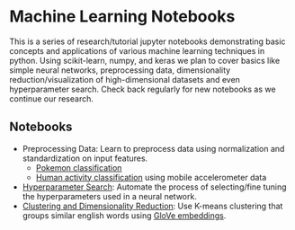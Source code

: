 # Machine Learning Notebooks

This is a series of research/tutorial jupyter notebooks demonstrating basic concepts and applications of various machine learning techniques in python. Using scikit-learn, numpy, and keras we plan to cover basics like simple neural networks, preprocessing data, dimensionality reduction/visualization of high-dimensional datasets and even hyperparameter search. Check back regularly for new notebooks as we continue our research.

## Notebooks

- Preprocessing Data: Learn to preprocess data using normalization and standardization on input features.
	- [Pokemon classification](notebooks/preprocessing_pokemon_classification.ipynb)
	- [Human activity classification](notebooks/preprocessing_human_activity_classification.ipynb) using mobile accelerometer data
- [Hyperparameter Search](notebooks/hyperparameter_search.ipynb): Automate the process of selecting/fine tuning the hyperparameters used in a neural network.
- [Clustering and Dimensionality Reduction](notebooks/clustering_and_dimensionality_reduction.ipynb): Use K-means clustering that groups similar english words using [GloVe embeddings](https://github.com/brannondorsey/glove-experiments).